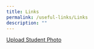 ```yaml
---
title: Links
permalink: /useful-links/Links
description: ""
---
```


[Upload Student Photo](https://form.gov.sg/#!/5fa61a5ad99a1b0011e8721d)